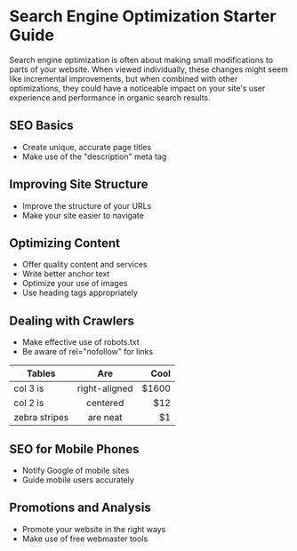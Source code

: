 <h1>Search Engine Optimization Starter Guide</h1>
<p>Search engine optimization is often about making small modifications to parts of your website. When viewed individually, these changes might seem like incremental improvements, but when combined with other optimizations, they could have a noticeable impact on your site's user experience and performance in organic search results.</p>

<h2>SEO Basics</h2>
<ul>
<li>Create unique, accurate page titles</li>
<li>Make use of the "description" meta tag</li>
</ul>

<h2>Improving Site Structure</h2>
<ul>
<li>Improve the structure of your URLs</li>
<li>Make your site easier to navigate</li>
</ul>

<h2>Optimizing Content</h2>
<ul>
<li>Offer quality content and services</li>
<li>Write better anchor text</li>
<li>Optimize your use of images</li>
<li>Use heading tags appropriately</li>
</ul>

<h2>Dealing with Crawlers</h2>
<ul>
<li>Make effective use of robots.txt</li>
<li>Be aware of rel="nofollow" for links</li>
</ul>

| Tables        | Are           | Cool  |
| ------------- |:-------------:| -----:|
| col 3 is      | right-aligned | $1600 |
| col 2 is      | centered      |   $12 |
| zebra stripes | are neat      |    $1 |

<h2>SEO for Mobile Phones</h2>
<ul>
<li>Notify Google of mobile sites</li>
<li>Guide mobile users accurately</li>
</ul>

<h2>Promotions and Analysis</h2>
<ul>
<li>Promote your website in the right ways</li>
<li>Make use of free webmaster tools</li>
</ul>
